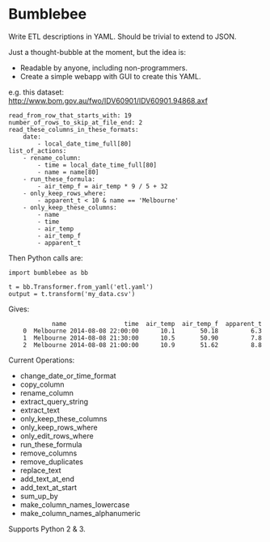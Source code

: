 Bumblebee
=========

Write ETL descriptions in YAML. Should be trivial to extend to JSON.

Just a thought-bubble at the moment, but the idea is:

* Readable by anyone, including non-programmers.
* Create a simple webapp with GUI to create this YAML.

e.g. this dataset: http://www.bom.gov.au/fwo/IDV60901/IDV60901.94868.axf

    read_from_row_that_starts_with: 19
    number_of_rows_to_skip_at_file_end: 2
    read_these_columns_in_these_formats:
        date:
            - local_date_time_full[80]
    list_of_actions:
        - rename_column:
            - time = local_date_time_full[80]
            - name = name[80]
        - run_these_formula:
            - air_temp_f = air_temp * 9 / 5 + 32
        - only_keep_rows_where:
            - apparent_t < 10 & name == 'Melbourne'
        - only_keep_these_columns:
            - name
            - time
            - air_temp
            - air_temp_f
            - apparent_t

Then Python calls are:

    import bumblebee as bb

    t = bb.Transformer.from_yaml('etl.yaml')
    output = t.transform('my_data.csv')

Gives:

                name                time  air_temp  air_temp_f  apparent_t
        0  Melbourne 2014-08-08 22:00:00      10.1       50.18         6.3
        1  Melbourne 2014-08-08 21:30:00      10.5       50.90         7.8
        2  Melbourne 2014-08-08 21:00:00      10.9       51.62         8.8


Current Operations:
* change_date_or_time_format
* copy_column
* rename_column
* extract_query_string
* extract_text
* only_keep_these_columns
* only_keep_rows_where
* only_edit_rows_where
* run_these_formula
* remove_columns
* remove_duplicates
* replace_text
* add_text_at_end
* add_text_at_start
* sum_up_by
* make_column_names_lowercase
* make_column_names_alphanumeric

Supports Python 2 & 3.
